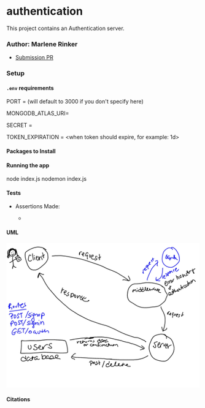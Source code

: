 # authentication

This project contains an Authentication server.


### Author: Marlene Rinker

- [Submission PR](https://github.com/marlenerinker-401-advanced-javascript/auth-server/pull/4)
<!-- - [Tests Report](https://github.com/marlenerinker-401-advanced-javascript/api-server/actions) -->
<!-- - [Swagger Hub](https://app.swaggerhub.com/apis/marlene-rinker/api-server/0.1#/) -->
<!-- - [Heroku deployment](https://app-server-mr401.herokuapp.com/) -->



### Setup

#### `.env` requirements
PORT = <port> (will default to 3000 if you don't specify here)

MONGODB_ATLAS_URI=<route to mongo>

SECRET = <secret-string>

TOKEN_EXPIRATION = <when token should expire, for example: 1d>

#### Packages to Install
<!-- (see package.json)

dotenv
express
mongoose

For testing:
jest
cf-supergoose -->



#### Running the app
node index.js 
nodemon index.js


#### Tests
<!-- - Unit Tests: `npm test` (run from the `__tests__` folder to run all tests, multiple test files are in that folder) -->

- Assertions Made:

  - 



#### UML
![UML Diagram](auth-server-uml.jpg)

#### Citations

